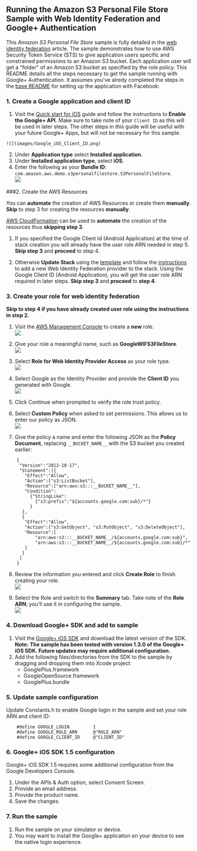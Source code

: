 ## Running the Amazon S3 Personal File Store Sample with Web Identity Federation and Google+ Authentication

This _Amazon S3 Personal File Store_ sample is fully detailed in the [web identity federation](http://aws.amazon.com/articles/4617974389850313) article. The sample demonstrates how to use AWS Security Token Service (STS) to give application users specific and constrained permissions to an Amazon S3 bucket. Each application user will get a "folder" of an Amazon S3 bucket as specified by the role policy. This README details all the steps necessary to get the sample running with Google+ Authentication. It assumes you've alredy completed the steps in the [base README](README.md) for setting up the application with Facebook:

### 1. Create a Google application and client ID

  1. Visit the [Quick start for iOS](https://developers.google.com/+/quickstart/ios) guide and follow the instructions to **Enable the Google+ API**. Make sure to take note of your `Client ID` as this will be used in later steps. The other steps in this guide will be useful with your future Google+ Apps, but will not be necessary for this sample.

  	![](images/Google_iOS_Client_ID.png)

  2. Under **Application type** select **Installed application**. 
  3. Under **Installed application type**, select **iOS**.
  4. Enter the following as your **Bundle ID**: `com.amazon.aws.demo.s3personalfilestore.S3PersonalFileStore`.  
![](images/Google_Install_iOS_App.png)

###2. Create the AWS Resources

You can **automate** the creation of AWS Resources or create them **manually**. **Skip** to step 3 for creating the resources **manually**. 

[AWS CloudFormation](https://console.aws.amazon.com/cloudformation/home) can be used to **automate** the creation of the resources thus **skipping step 3**. 

1. If you specified the Google Client Id (Android Application) at the time of stack creation you will already have the user role ARN needed in step 5. **Skip step 3** and **proceed** to step 4.

2. Otherwise **Update Stack** using the [template](https://github.com/awslabs/aws-sdk-ios-samples/blob/master/S3_WIF_PersonalFileStore/WIFCloudFormationTemplate.json) and follow the [instructions](https://mobile.awsblog.com/post/Tx3ILZHIKNTQQ83/Simplify-Web-Identity-Federation-Setup-with-AWS-CloudFormation) to add a new Web Identity Federation provider to the stack. Using the Google Client ID (Android Application), you will get the user role ARN required in later steps. **Skip step 3** and **proceed** to **step 4**. 

### 3. Create your role for web identity federation

**Skip to step 4 if you have already created user role using the instructions in step 2.**

  1. Visit the [AWS Management Console](https://console.aws.amazon.com/iam/home) to create a **new** role.  
![](images/Create_New_Role.png)

  2. Give your role a meaningful name, such as **GoogleWIFS3FileStore**.  
![](images/Google_Role_Name.png)

  3. Select **Role for Web Identity Provider Access** as your role type.  
![](images/Select_WIF_Role.png)

  4. Select Google as the Identity Provider and provide the **Client ID** you generated with Google.  
![](images/Role_With_Google.png)

  5. Click Continue when prompted to verify the role trust policy.
  6. Select **Custom Policy** when asked to set permissions. This allows us to enter our policy as JSON.  
![](images/Select_Custom_Policy.png)

  7. Give the policy a name and enter the following JSON as the **Policy Document**, replacing `__BUCKET_NAME__` with the S3 bucket you created earlier: 
    
  ```
      {
       "Version":"2012-10-17",
       "Statement":[{
         "Effect":"Allow",
         "Action":["s3:ListBucket"],
         "Resource":["arn:aws:s3:::__BUCKET_NAME__"],
         "Condition": 
           {"StringLike": 
             {"s3:prefix":"${accounts.google.com:sub}/*"}
           }
        },
        {
         "Effect":"Allow",
         "Action":["s3:GetObject", "s3:PutObject", "s3:DeleteObject"],
         "Resource":[
             "arn:aws:s3:::__BUCKET_NAME__/${accounts.google.com:sub}",
             "arn:aws:s3:::__BUCKET_NAME__/${accounts.google.com:sub}/*"
         ]
        }
       ]
      }
  ```

  8. Review the information you entered and click **Create Role** to finish creating your role.  
![](images/Confirm_Google_WIF_Role.png)

  9. Select the Role and switch to the **Summary** tab. Take note of the **Role ARN**; you'll use it in configuring the sample.  
![](images/Google_Role_ARN.png)

### 4. Download Google+ SDK and add to sample

  1. Visit the [Google+ iOS SDK](https://developers.google.com/+/mobile/ios/) and download the latest version of the SDK.  
**Note: The sample has been tested with version 1.3.0 of the Google+ iOS SDK. Future updates may require additional configuration.**
  2. Add the following files/directories from the SDK to the sample by dragging and dropping them into Xcode project:  
     * GooglePlus.framework  
     * GoogleOpenSource.framework
     * GooglePlus.bundle

### 5. Update sample configuration

Update Constants.h to enable Google login in the sample and set your role ARN
and client ID:

  ```
      #define GOOGLE_LOGIN         1
      #define GOOGLE_ROLE_ARN      @"ROLE_ARN"
      #define GOOGLE_CLIENT_ID     @"CLIENT_ID"
  ```
### 6. Google+ iOS SDK 1.5 configuration

Google+ iOS SDK 1.5 requires some additional configuration from the Google Developers Console.

1. Under the APIs & Auth option, select Consent Screen.
2. Provide an email address.
3. Provide the product name. 
4. Save the changes.

### 7. Run the sample

  1. Run the sample on your simulator or device.
  2. You may want to install the Google+ application on your device to see the native login experience.

